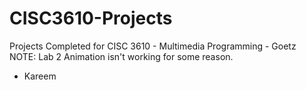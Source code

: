 # CISC3610-Projects
Projects Completed for CISC 3610 - Multimedia Programming - Goetz
NOTE: Lab 2 Animation isn't working for some reason.
- Kareem
